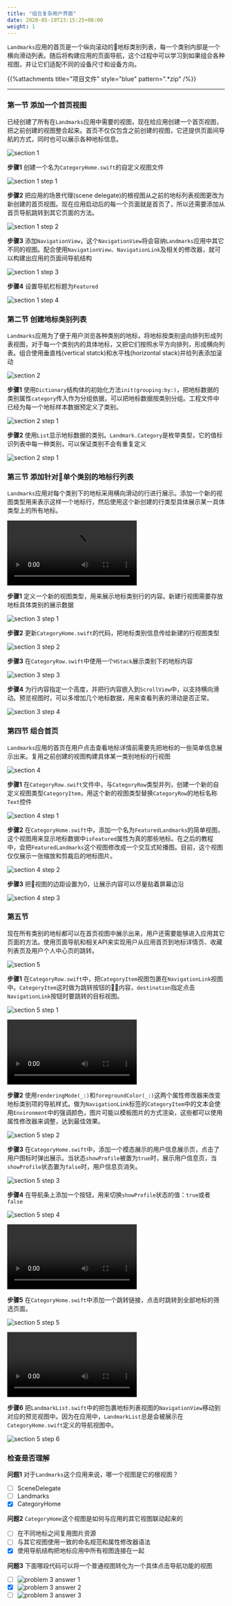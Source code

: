 ```yaml
---
title: "组合复杂用户界面"
date: 2020-05-19T23:15:25+08:00
weight: 1
---
```


`Landmarks`应用的首页是一个纵向滚动的地标类别列表，每一个类别内部是一个横向滑动列表。随后将构建应用的页面导航，这个过程中可以学习到如果组合各种视图，并让它们适配不同的设备尺寸和设备方向。

{{%attachments title="项目文件" style="blue" pattern=".*zip" /%}}

---

### 第一节 添加一个首页视图

已经创建了所有在`Landmarks`应用中需要的视图，现在给应用创建一个首页视图，把之前创建的视图整合起来。首页不仅仅包含之前创建的视图，它还提供页面间导航的方式，同时也可以展示各种地标信息。

![section 1](/tutorials/app_design_and_layout/images/swiftui-app-design-layout-section1.png?width=20pc)

**步骤1** 创建一个名为`CategoryHome.swift`的自定义视图文件

![section 1 step 1](/tutorials/app_design_and_layout/images/swiftui-app-design-layout-section1-step1.png?width=20pc)

**步骤2** 把应用的场景代理(scene delegate)的根视图从之前的地标列表视图更改为新创建的首页视图。现在应用启动后的每一个页面就是首页了，所以还需要添加从首页导航跳转到其它页面的方法。

![section 1 step 2](/tutorials/app_design_and_layout/images/swiftui-app-design-layout-section1-step2.png?width=40pc)

**步骤3** 添加`NavigationView`，这个`NavigationView`将会容纳`Landmarks`应用中其它不同的视图。配合使用`NavigationView`、`NavigationLink`及相关的修改器，就可以构建出应用的页面间导航结构

![section 1 step 3](/tutorials/app_design_and_layout/images/swiftui-app-design-layout-section1-step3.png?width=50pc)

**步骤4** 设置导航栏标题为`Featured`

![section 1 step 4](/tutorials/app_design_and_layout/images/swiftui-app-design-layout-section1-step4.png?width=50pc)

### 第二节 创建地标类别列表

`Landmarks`应用为了便于用户浏览各种类别的地标，将地标按类别竖向排列形成列表视图，对于每一个类别内的具体地标，又把它们按照水平方向排列，形成横向列表。组合使用垂直栈(vertical statck)和水平栈(horizontal stack)并给列表添加滚动

![section 2](/tutorials/app_design_and_layout/images/swiftui-app-design-layout-section2.png?width=20pc)

**步骤1** 使用`Dictionary`结构体的初始化方法`init(grouping:by:)`，把地标数据的类别属性`category`传入作为分组依据，可以把地标数据按类别分组。工程文件中已经为每一个地标样本数据预定义了类别。

![section 2 step 1](/tutorials/app_design_and_layout/images/swiftui-app-design-layout-section2-step1.png?width=30pc)

**步骤2** 使用`List`显示地标数据的类别。`Landmark.Category`是枚举类型，它的值标识列表中每一种类别，可以保证类别不会有重复定义

![section 2 step 1](/tutorials/app_design_and_layout/images/swiftui-app-design-layout-section2-step2.png?width=50pc)

### 第三节 添加针对单个类别的地标行列表

`Landmarks`应用对每个类别下的地标采用横向滑动的行进行展示。添加一个新的视图类型用来表示这样一个地标行，然后使用这个新创建的行类型具体展示某一具体类型上的所有地标。

![section 3](/tutorials/app_design_and_layout/composing_complex_interfaces.files/add-rows-landmarks.mp4?width=20pc)

**步骤1** 定义一个新的视图类型，用来展示地标类别行的内容。新建行视图需要存放地标具体类别的展示数据

![section 3 step 1](/tutorials/app_design_and_layout/images/swiftui-app-design-layout-section3-step1.png?width=50pc)

**步骤2** 更新`CategoryHome.swift`的代码，把地标类别信息传给新建的行视图类型

![section 3 step 2](/tutorials/app_design_and_layout/images/swiftui-app-design-layout-section3-step2.png?width=50pc)

**步骤3** 在`CategoryRow.swift`中使用一个`HStack`展示类别下的地标内容

![section 3 step 3](/tutorials/app_design_and_layout/images/swiftui-app-design-layout-section3-step3.png?width=50pc)

**步骤4** 为行内容指定一个高度，并把行内容嵌入到`ScrollView`中，以支持横向滑动。预览视图时，可以多增加几个地标数据，用来查看列表的滑动是否正常。

![section 3 step 4](/tutorials/app_design_and_layout/images/swiftui-app-design-layout-section3-step4.png?width=50pc)

### 第四节 组合首页

`Landmarks`应用的首页在用户点击查看地标详情前需要先把地标的一些简单信息展示出来。复用之前创建的视图构建具体某一类别地标的行视图

![section 4](/tutorials/app_design_and_layout/images/swiftui-app-design-layout-section4.png?width=20pc)

**步骤1** 在`CategoryRow.swift`文件中，与`CategoryRow`类型并列，创建一个新的自定义视图类型`CategoryItem`，用这个新的视图类型替换`CategoryRow`的地标名称`Text`控件

![section 4 step 1](/tutorials/app_design_and_layout/images/swiftui-app-design-layout-section4-step1.png?width=50pc)

**步骤2** 在`CategoryHome.swift`中，添加一个名为`FeaturedLandmarks`的简单视图，这个视图用来显示地标数据中`isFeatured`属性为真的那些地标。在之后的教程中，会把`FeaturedLandmarks`这个视图修改成一个交互式轮播图。目前，这个视图仅仅展示一张缩放和剪裁后的地标图片。

![section 4 step 2](/tutorials/app_design_and_layout/images/swiftui-app-design-layout-section4-step2.png?width=50pc)

**步骤3** 把视图的边距设置为0，让展示内容可以尽量贴着屏幕边沿

![section 4 step 3](/tutorials/app_design_and_layout/images/swiftui-app-design-layout-section4-step3.png?width=50pc)

### 第五节

现在所有类别的地标都可以在首页视图中展示出来，用户还需要能够进入应用其它页面的方法。使用页面导航和相关API来实现用户从应用首页到地标详情页、收藏列表页及用户个人中心页的跳转。

![section 5](/tutorials/app_design_and_layout/images/swiftui-app-design-layout-section5.png?width=20pc)

**步骤1** 在`CategoryRow.swift`中，把`CategoryItem`视图包裹在`NavigationLink`视图中。`CategoryItem`这时做为跳转按钮的内容，`destination`指定点击`NavigationLink`按钮时要跳转的目标视图。

![section 5 step 1](/tutorials/app_design_and_layout/images/swiftui-app-design-layout-section5-step1.png?width=50pc)

![section 5 step 1 mp4](/tutorials/app_design_and_layout/composing_complex_interfaces.files/swiftui-app-design-layout-section5-step1.mp4?width=20pc)

**步骤2** 使用`renderingMode(_:)`和`foregroundColor(_:)`这两个属性修改器来改变地标类别项的导航样式。做为`NavigationLink`标签的`CategoryItem`中的文本会使用`Environment`中的强调颜色，图片可能以模板图片的方式渲染，这些都可以使用属性修改器来调整，达到最佳效果。

![section 5 step 2](/tutorials/app_design_and_layout/images/swiftui-app-design-layout-section5-step2.png?width=50pc)

**步骤3** 在`CategoryHome.swift`中，添加一个模态展示的用户信息展示页，点击了用户图标时弹出展示。当状态`showProfile`被置为`true`时，展示用户信息页，当`showProfile`状态置为`false`时，用户信息页消失。

![section 5 step 3](/tutorials/app_design_and_layout/images/swiftui-app-design-layout-section5-step3.png?width=50pc)

**步骤4** 在导航条上添加一个按钮，用来切换`showProfile`状态的值：`true`或者`false`

![section 5 step 4](/tutorials/app_design_and_layout/images/swiftui-app-design-layout-section5-step4.png?width=50pc)

![section 5 step 4 mp4](/tutorials/app_design_and_layout/composing_complex_interfaces.files/swiftui-app-design-layout-section5-step4.mp4?width=10pc)

**步骤5** 在`CategoryHome.swift`中添加一个跳转链接，点击时跳转到全部地标的筛选页面。

![section 5 step 5](/tutorials/app_design_and_layout/images/swiftui-app-design-layout-section5-step5.png?width=50pc)

![section 5 step 5 mp4](/tutorials/app_design_and_layout/composing_complex_interfaces.files/swiftui-app-design-layout-section5-step5.mp4?width=20pc)

**步骤6** 把`LandmarkList.swift`中的把包裹地标列表视图的`NavigationView`移动到对应的预览视图中。因为在应用中，`LandmarkList`总是会被展示在`CategoryHome.swift`定义的导航视图中。

![section 5 step 6](/tutorials/app_design_and_layout/images/swiftui-app-design-layout-section5-step6.png?width=50pc)

### 检查是否理解

**问题1** 对于`Landmarks`这个应用来说，哪一个视图是它的根视图？

- [ ] SceneDelegate
- [ ] Landmarks
- [X] CategoryHome

**问题2** `CategoryHome`这个视图是如何与应用的其它视图联动起来的

- [ ] 在不同地标之间复用图片资源
- [ ] 与其它视图使用一致的命名规范和属性修改器语法
- [X] 使用导航结构把地标应用中所有视图连接在一起

**问题3** 下面哪段代码可以将一个普通视图转化为一个具体点击导航功能的视图

- [ ] ![problem 3 answer 1](/tutorials/app_design_and_layout/images/swiftui-drawing-animation-problem3-answer1.png?width=30pc&classes=border)
- [X] ![problem 3 answer 2](/tutorials/app_design_and_layout/images/swiftui-drawing-animation-problem3-answer2.png?width=30pc&classes=border)
- [ ] ![problem 3 answer 3](/tutorials/app_design_and_layout/images/swiftui-drawing-animation-problem3-answer3.png?width=30pc&classes=border)